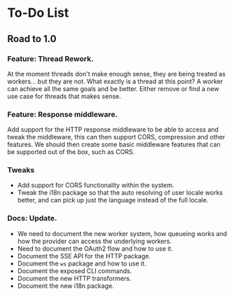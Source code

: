 # To-Do List

## Road to 1.0

### Feature: Thread Rework.

At the moment threads don't make enough sense, they are being treated as workers... but they are not. What exactly is a thread at this point? A worker can achieve all the same goals and be better. Either remove or find a new use case for threads that makes sense.

### Feature: Response middleware.

Add support for the HTTP response middleware to be able to access and tweak the middleware, this can then support CORS, compression and other features.
We should then create some basic middleware features that can be supported out of the box, such as CORS.

### Tweaks

- Add support for CORS functionality within the system.
- Tweak the i18n package so that the auto resolving of user locale works better, and can pick up just the language instead of the full locale.

### Docs: Update.

- We need to document the new worker system, how queueing works and how the provider can access the underlying workers.
- Need to document the OAuth2 flow and how to use it.
- Document the SSE API for the HTTP package.
- Document the `ws` package and how to use it.
- Document the exposed CLI commands.
- Document the new HTTP transformers.
- Document the new i18n package.
